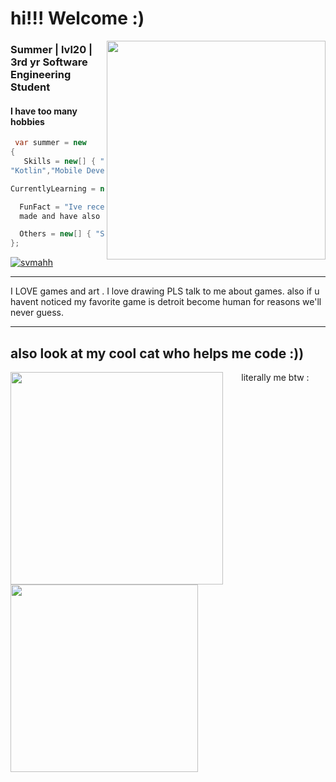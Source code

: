 <h1>hi!!! Welcome :)</h1>

<img align="right" src="https://github.com/user-attachments/assets/d0efea37-4f71-4a00-b91c-e90c8ab53f8f" width="350">

<h3>
  Summer | lvl20 | 3rd yr Software Engineering Student
</h3>
<h4>I have too many hobbies</h2>

```C#
 var summer = new
{
   Skills = new[] { "C#", "Java", ".NET", "Azure",
"Kotlin","Mobile Development","Docker" },

CurrentlyLearning = new[] {"laravel + PHP"},

  FunFact = "Ive recently really gotten into how games are
  made and have also been experimenting with ghidra for funsies"

  Others = new[] { "Substance 3d", "Touch-designer", "After Effects", "SOME*** blender" },
};
```
<p align="left"> <a href="https://github.com/ryo-ma/github-profile-trophy"><img src="https://github-profile-trophy.vercel.app/?username=svmahh" alt="svmahh" /></a> </p>

---
  
I LOVE games and art . I love drawing PLS talk to me about games. 
also if u havent noticed my favorite game is detroit become human for reasons we'll never guess.

<hr>

<h2> also look at my cool cat who helps me code :)) </h2>

<img align="left" src="https://github.com/user-attachments/assets/896ffa40-c3b9-436b-8ea1-1118aacb6dea" height="340">

<p style="text-align: center; margin-top: auto;">literally me btw : </p>
<img src="https://github.com/user-attachments/assets/17decaae-95e6-49ee-8c63-1d1601675292" height="300">







